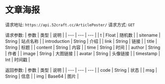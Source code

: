 # 文章海报

请求地址: `https://api.52craft.cc/ArticlePoster/`
请求方式: `GET`

请求参数:
| 参数 | 类型 | 说明 |
| --- | --- | --- |
| t | Float | 随机数 |
| sitename | String | 站点名称 |
| introduction | String | 介绍 |
| link | String | 链接 |
| title | String | 标题 |
| content | String | 内容 |
| time | String | 时间 |
| author | String | 作者 |
| image | String | 大图链接 |
| avatar | String | 头像链接 |
| timestamp | Int | 时间戳 |


返回参数:
| 参数 | 类型 | 说明 |
| --- | --- | --- |
| code | String | 状态 |
| msg | String | 信息 |
| img | Base64 | 图片 |
